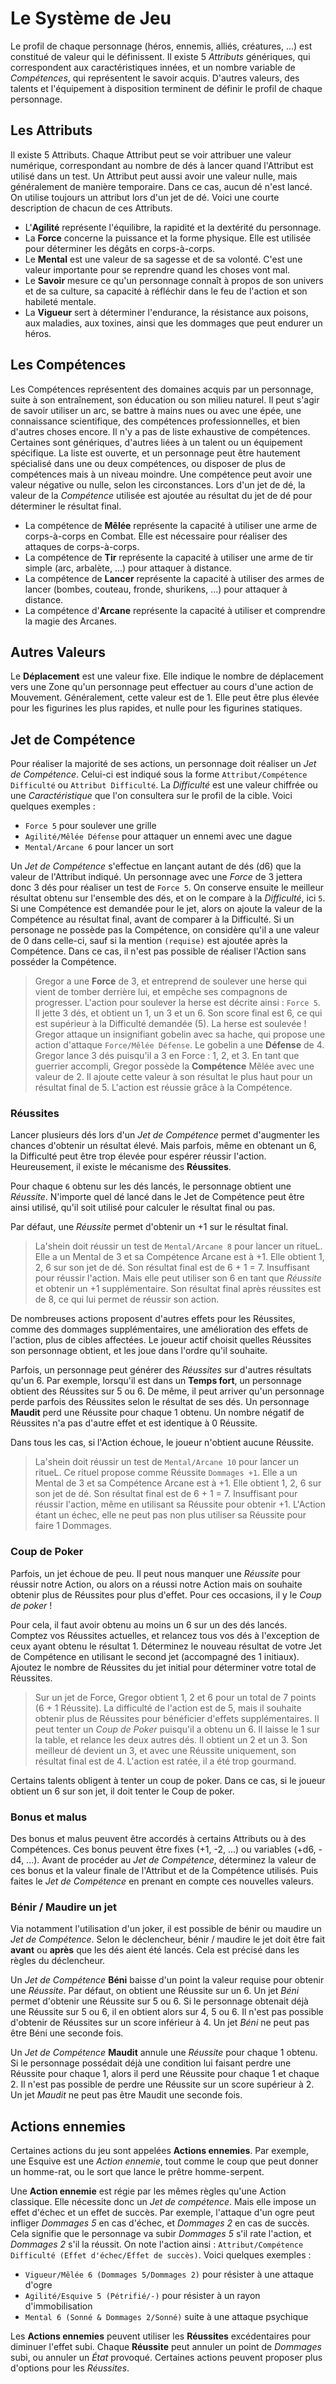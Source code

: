 # Le Système de Jeu

Le profil de chaque personnage (héros, ennemis, alliés, créatures, ...) est constitué de valeur qui le définissent. Il existe 5 _Attributs_ génériques, qui correspondent aux caractéristiques innées, et un nombre variable de _Compétences_, qui représentent le savoir acquis. D'autres valeurs, des talents et l'équipement à disposition terminent de définir le profil de chaque personnage.

## Les Attributs

Il existe 5 Attributs. Chaque Attribut peut se voir attribuer une valeur numérique, correspondant au nombre de dés à lancer quand l'Attribut est utilisé dans un test. Un Attribut peut aussi avoir une valeur nulle, mais généralement de manière temporaire. Dans ce cas, aucun dé n'est lancé. On utilise toujours un attribut lors d'un jet de dé. Voici une courte description de chacun de ces Attributs.

* L'**Agilité** représente l'équilibre, la rapidité et la dextérité du personnage.
* La **Force** concerne la puissance et la forme physique. Elle est utilisée pour déterminer les dégâts en corps-à-corps.
* Le **Mental** est une valeur de sa sagesse et de sa volonté. C'est une valeur importante pour se reprendre quand les choses vont mal.
* Le **Savoir** mesure ce qu'un personnage connaît à propos de son univers et de sa culture, sa capacité à réfléchir dans le feu de l'action et son habileté mentale.
* La **Vigueur** sert à déterminer l'endurance, la résistance aux poisons, aux maladies, aux toxines, ainsi que les dommages que peut endurer un héros.

## Les Compétences

Les Compétences représentent des domaines acquis par un personnage, suite à son entraînement, son éducation ou son milieu naturel. Il peut s'agir de savoir utiliser un arc, se battre à mains nues ou avec une épée, une connaissance scientifique, des compétences professionnelles, et bien d'autres choses encore. Il n'y a pas de liste exhaustive de compétences. Certaines sont génériques, d'autres liées à un talent ou un équipement spécifique. La liste est ouverte, et un personnage peut être hautement spécialisé dans une ou deux compétences, ou disposer de plus de compétences mais à un niveau moindre. Une compétence peut avoir une valeur négative ou nulle, selon les circonstances. Lors d'un jet de dé, la valeur de la _Compétence_ utilisée est ajoutée au résultat du jet de dé pour déterminer le résultat final.

* La compétence de **Mêlée** représente la capacité à utiliser une arme de corps-à-corps en Combat. Elle est nécessaire pour réaliser des attaques de corps-à-corps.
* La compétence de **Tir** représente la capacité à utiliser une arme de tir simple (arc, arbalète, ...) pour attaquer à distance.
* La compétence de **Lancer** représente la capacité à utiliser des armes de lancer (bombes, couteau, fronde, shurikens, ...) pour attaquer à distance.
* La compétence d'**Arcane** représente la capacité à utiliser et comprendre la magie des Arcanes.

## Autres Valeurs

Le **Déplacement** est une valeur fixe. Elle indique le nombre de déplacement vers une Zone qu'un personnage peut effectuer au cours d'une action de Mouvement. Généralement, cette valeur est de 1. Elle peut être plus élevée pour les figurines les plus rapides, et nulle pour les figurines statiques.

## Jet de Compétence

Pour réaliser la majorité de ses actions, un personnage doit réaliser un _Jet de Compétence_. Celui-ci est indiqué sous la forme `Attribut/Compétence Difficulté` ou `Attribut Difficulté`. La _Difficulté_ est une valeur chiffrée ou une _Caractéristique_ que l'on consultera sur le profil de la cible. Voici quelques exemples :

* `Force 5` pour soulever une grille
* `Agilité/Mêlée Défense` pour attaquer un ennemi avec une dague
* `Mental/Arcane 6` pour lancer un sort

Un _Jet de Compétence_ s'effectue en lançant autant de dés (d6) que la valeur de l'Attribut indiqué. Un personnage avec une _Force_ de 3 jettera donc 3 dés pour réaliser un test de `Force 5`. On conserve ensuite le meilleur résultat obtenu sur l'ensemble des dés, et on le compare à la _Difficulté_, ici `5`. Si une Compétence est demandée pour le jet, alors on ajoute la valeur de la Compétence au résultat final, avant de comparer à la Difficulté. Si un personage ne possède pas la Compétence, on considère qu'il a une valeur de 0 dans celle-ci, sauf si la mention `(requise)` est ajoutée après la Compétence. Dans ce cas, il n'est pas possible de réaliser l'Action sans posséder la Compétence.

> Gregor a une **Force** de 3, et entreprend de soulever une herse qui vient de tomber derrière lui, et empêche ses compagnons de progresser. L'action pour soulever la herse est décrite ainsi : `Force 5`. Il jette 3 dés, et obtient un 1, un 3 et un 6. Son score final est 6, ce qui est supérieur à la Difficulté demandée (5). La herse est soulevée !
> Gregor attaque un insignifiant gobelin avec sa hache, qui propose une action d'attaque `Force/Mêlée Défense`. Le gobelin a une **Défense** de 4. Gregor lance 3 dés puisqu'il a 3 en Force : 1, 2, et 3. En tant que guerrier accompli, Gregor possède la **Compétence** Mêlée avec une valeur de 2. Il ajoute cette valeur à son résultat le plus haut pour un résultat final de 5. L'action est réussie grâce à la Compétence.

### Réussites

Lancer plusieurs dés lors d'un _Jet de Compétence_ permet d'augmenter les chances d'obtenir un résultat élevé. Mais parfois, même en obtenant un 6, la Difficulté peut être trop élevée pour espérer réussir l'action. Heureusement, il existe le mécanisme des **Réussites**.

Pour chaque `6` obtenu sur les dés lancés, le personnage obtient une _Réussite_. N'importe quel dé lancé dans le Jet de Compétence peut être ainsi utilisé, qu'il soit utilisé pour calculer le résultat final ou pas.

Par défaut, une _Réussite_ permet d'obtenir un +1 sur le résultat final.

> La'shein doit réussir un test de  `Mental/Arcane 8` pour lancer un ritueL. Elle a un Mental de 3 et sa Compétence Arcane est à +1. Elle obtient 1, 2, 6 sur son jet de dé. Son résultat final est de 6 + 1 = 7. Insuffisant pour réussir l'action. Mais elle peut utiliser son 6 en tant que _Réussite_ et obtenir un +1 supplémentaire. Son résultat final après réussites est de 8, ce qui lui permet de réussir son action.

De nombreuses actions proposent d'autres effets pour les Réussites, comme des dommages supplémentaires, une amélioration des effets de l'action, plus de cibles affectées. Le joueur actif choisit quelles Réussites son personnage obtient, et les joue dans l'ordre qu'il souhaite.

Parfois, un personnage peut générer des _Réussites_ sur d'autres résultats qu'un 6. Par exemple, lorsqu'il est dans un **Temps fort**, un personnage obtient des Réussites sur 5 ou 6. De même, il peut arriver qu'un personnage perde parfois des Réussites selon le résultat de ses dés. Un personnage **Maudit** perd une Réussite pour chaque 1 obtenu. Un nombre négatif de Réussites n'a pas d'autre effet et est identique à 0 Réussite.

Dans tous les cas, si l'Action échoue, le joueur n'obtient aucune Réussite.

> La'shein doit réussir un test de  `Mental/Arcane 10` pour lancer un ritueL. Ce rituel propose comme Réussite `Dommages +1`. Elle a un Mental de 3 et sa Compétence Arcane est à +1. Elle obtient 1, 2, 6 sur son jet de dé. Son résultat final est de 6 + 1 = 7. Insuffisant pour réussir l'action, même en utilisant sa Réussite pour obtenir +1. L'Action étant un échec, elle ne peut pas non plus utiliser sa Réussite pour faire 1 Dommages.

### Coup de Poker

Parfois, un jet échoue de peu. Il peut nous manquer une _Réussite_ pour réussir notre Action, ou alors on a réussi notre Action mais on souhaite obtenir plus de Réussites pour plus d'effet. Pour ces occasions, il y le _Coup de poker_ !

Pour cela, il faut avoir obtenu au moins un 6 sur un des dés lancés. Comptez vos Réussites actuelles, et relancez tous vos dés à l'exception de ceux ayant obtenu le résultat 1. Déterminez le nouveau résultat de votre Jet de Compétence en utilisant le second jet (accompagné des 1 initiaux). Ajoutez le nombre de Réussites du jet initial pour déterminer votre total de Réussites.

> Sur un jet de Force, Gregor obtient 1, 2 et 6 pour un total de 7 points (6 + 1 Réussite). La difficulté de l'action est de 5, mais il souhaite obtenir plus de Réussites pour bénéficier d'effets supplémentaires. Il peut tenter un _Coup de Poker_ puisqu'il a obtenu un 6. Il laisse le 1 sur la table, et relance les deux autres dés. Il obtient un 2 et un 3. Son meilleur dé devient un 3, et avec une Réussite uniquement, son résultat final est de 4. L'action est ratée, il a été trop gourmand.


Certains talents obligent à tenter un coup de poker. Dans ce cas, si le joueur obtient un 6 sur son jet, il doit tenter le Coup de poker.

### Bonus et malus

Des bonus et malus peuvent être accordés à certains Attributs ou à des Compétences. Ces bonus peuvent être fixes (+1, -2, ...) ou variables (+d6, -d4, ...). Avant de procéder au _Jet de Compétence_, déterminez la valeur de ces bonus et la valeur finale de l'Attribut et de la Compétence utilisés. Puis faites le _Jet de Compétence_ en prenant en compte ces nouvelles valeurs.

### Bénir / Maudire un jet

Via notamment l'utilisation d'un joker, il est possible de bénir ou maudire un _Jet de Compétence_. Selon le déclencheur, bénir / maudire le jet doit être fait **avant** ou **après** que les dés aient été lancés. Cela est précisé dans les règles du déclencheur.

Un _Jet de Compétence_ **Béni** baisse d'un point la valeur requise pour obtenir une _Réussite_. Par défaut, on obtient une Réussite sur un 6. Un jet _Béni_ permet d'obtenir une Réussite sur 5 ou 6. Si le personnage obtenait déjà une Réussite sur 5 ou 6, il en obtient alors sur 4, 5 ou 6. Il n'est pas possible d'obtenir de Réussites sur un score inférieur à 4. Un jet _Béni_ ne peut pas être Béni une seconde fois.

Un _Jet de Compétence_ **Maudit** annule une _Réussite_ pour chaque 1 obtenu. Si le personnage possédait déjà une condition lui faisant perdre une Réussite pour chaque 1, alors il perd une Réussite pour chaque 1 et chaque 2. Il n'est pas possible de perdre une Réussite sur un score supérieur à 2. Un jet _Maudit_ ne peut pas être Maudit une seconde fois.

## Actions ennemies

Certaines actions du jeu sont appelées **Actions ennemies**. Par exemple, une Esquive est une _Action ennemie_, tout comme le coup que peut donner un homme-rat, ou le sort que lance le prêtre homme-serpent.

Une **Action ennemie** est régie par les mêmes règles qu'une Action classique. Elle nécessite donc un _Jet de compétence_. Mais elle impose un effet d'échec et un effet de succès. Par exemple, l'attaque d'un ogre peut infliger _Dommages 5_ en cas d'échec, et _Dommages 2_ en cas de succès. Cela signifie que le personnage va subir _Dommages 5_ s'il rate l'action, et _Dommages 2_ s'il la réussit. On note l'action ainsi : `Attribut/Compétence Difficulté (Effet d'échec/Effet de succès)`. Voici quelques exemples :

* `Vigueur/Mêlée 6 (Dommages 5/Dommages 2)` pour résister à une attaque d'ogre
* `Agilité/Esquive 5 (Pétrifié/-)` pour résister à un rayon d'immobilisation
* `Mental 6 (Sonné & Dommages 2/Sonné)` suite à une attaque psychique

Les **Actions ennemies** peuvent utiliser les **Réussites** excédentaires pour diminuer l'effet subi. Chaque **Réussite** peut annuler un point de _Dommages_ subi, ou annuler un _État_ provoqué. Certaines actions peuvent proposer plus d'options pour les _Réussites_.
